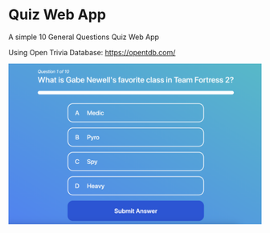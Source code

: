 # Quiz Web App

A simple 10 General Questions Quiz Web App

Using Open Trivia Database: https://opentdb.com/

![quizwebbapp.png](quizwebbapp.png)
